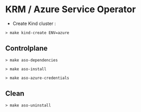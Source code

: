 # KRM / Azure Service Operator

* Create Kind cluster :

```shell
> make kind-create ENV=azure
```

## Controlplane

```shell
> make aso-dependencies
```

```shell
> make aso-install
```

```shell
> make aso-azure-credentials
```

## Clean

```shell
> make aso-uninstall
```
